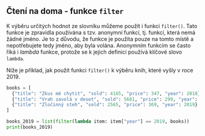 ## Čtení na doma - funkce `filter`

K výběru určitých hodnot ze slovníku můžeme použít i funkci `filter()`. Tato funkce je zpravidla používána s tzv. anonymní funkcí, tj. funkcí, která nemá žádné jméno. Je to z důvodu, že funkce je použita pouze na tomto místě a nepotřebujete tedy jméno, aby byla volána. Anonymním funkcím se často říká i *lambda* funkce, protože se k jejich definici používá klíčové slovo `lambda`.

Níže je příklad, jak použít funkci `filter()` k výběru knih, které vyšly v roce 2019.

```py
books = [
  {"title": "Zkus mě chytit", "sold": 4165, "price": 347, "year": 2018},
  {"title": "Vrah zavolá v deset", "sold": 5681, "price": 299, "year": 2019},
  {"title": "Zločinný steh", "sold": 2565, "price": 369, "year": 2019},
]

books_2019 = list(filter(lambda item: item["year"] == 2019, books))
print(books_2019)
```
